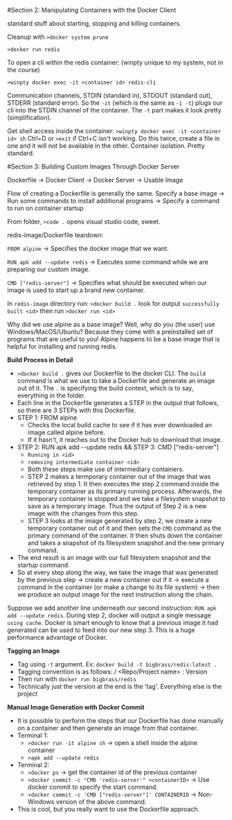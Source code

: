 
#Section 2: Manipulating Containers with the Docker Client

standard stuff about starting, stopping and killing containers.

Cleanup with `>docker system prune`

`>docker run redis`

To open a cli within the redis container: (winpty unique to my system, not in the course)

`>winpty docker exec -it <container id> redis-cli`

Communication channels, STDIN (standard in), STDOUT (standard out), STDERR (standard error). So the `-it` (which is the same as `-i -t`) plugs our cli into the STDIN channel of the container. The `-t` part makes it look pretty (simplification).

Get shell access inside the container: `>winpty docker exec -it <container id> sh` Ctrl+D or `>exit` if Ctrl+C isn't working. Do this twice, create a file in one and it will not be available in the other. Container isolation. Pretty standard.

#Section 3: Building Custom Images Through Docker Server

Dockerfile -> Docker Client -> Docker Server -> Usable Image

Flow of creating a Dockerfile is generally the same. Specify a base image -> Run some commands to install additional programs -> Specify a command to run on container startup

From folder, `>code .` opens visual studio code, sweet.

redis-image/Dockerfile teardown:

`FROM alpine` -> Specifies the docker image that we want.

`RUN apk add --update redis` -> Executes some command while we are preparing our custom image.

`CMD ["redis-server"]` -> Specifies what should be executed when our image is used to start up a brand new container.

In `redis-image` directory run: `>docker build .` look for output `successfully built <id>` then run `>docker run <id>`

Why did we use alpine as a base image? Well, why do you (the user) use Windows/MacOS/Ubuntu? Because they come with a preinstalled set of programs that are useful to you! Alpine happens to be a base image that is helpful for installing and running redis.

**Build Process in Detail**
* `>docker build .` gives our Dockerfile to the docker CLI. The `build` command is what we use to take a Dockerfile and generate an image out of it. The `.` is specifying the build context, which is to say, everything in the folder.
* Each line in the Dockerfile generates a STEP in the output that follows, so there are 3 STEPs with this Dockerfile.
* STEP 1: FROM alpine
    * Checks the local build cache to see if it has ever downloaded an image called alpine before.
    * If it hasn't, it reaches out to the Docker hub to download that image.
* STEP 2: RUN apk add --update redis && STEP 3: CMD ["redis-server"]
    * `Running in <id>` 
    * `removing intermediate container <id>`
    * Both these steps make use of intermediary containers.
    * STEP 2 makes a termporary container out of the image that was retrieved by step 1. It then executes the step 2 command inside the temporary container as its primary running process. Afterwards, the temporary container is stopped and we take a filesystem snapshot to save as a temporary image. Thus the output of Step 2 is a new image with the changes from this step.
    * STEP 3 looks at the image generated by step 2, we create a new temporary container out of it and then sets the `CMD` command as the primary command of the container. It then shuts down the container and takes a snapshot of its filesystem snapshot and the new primary command.
* The end result is an image with our full filesystem snapshot and the startup command.
* So at every step along the way, we take the image that was generated by the previous step -> create a new container out if it -> execute a command in the container (or make a change to its file system) -> then we produce an output image for the next instruction along the chain.

Suppose we add another line underneath our second instruction: `RUN apk add --update redis`. During step 2, docker will output a single message `using cache`. Docker is smart enough to know that a previous image it had generated can be used to feed into our new step 3. This is a huge performance advantage of Docker.

**Tagging an Image**
* Tag using `-t` argument. Ex: `docker build -t bigbrass/redis:latest .`
* Tagging convention is as follows: <Your docker ID> / <Repo/Project name> : Version 
* Then run with `docker run bigbrass/redis`
* Technically just the version at the end is the 'tag'. Everything else is the project

**Manual Image Generation with Docker Commit**
* It is possible to perform the steps that our Dockerfile has done manually on a container and then generate an image from that container. 
* Terminal 1:
    * `>docker run -it alpine sh` -> open a shell inside the alpine container
    * `>apk add --update redis`
* Terminal 2:
    * `>docker ps` -> get the container id of the previous container
    * `>docker commit -c "CMD 'redis-server'" <containerID>` -> Use docker commit to specify the start command.
    * `>docker commit -c 'CMD ["redis-server"]' CONTAINERID` -> Non-Windows version of the above command.
* This is cool, but you really want to use the Dockerfile approach.